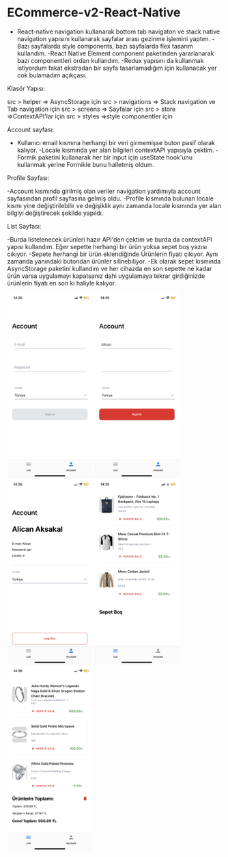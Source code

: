 # ECommerce-v2-React-Native
- React-native navigation kullanarak bottom tab navigaton ve stack native navigation yapısını kullanarak sayfalar arası gezinme işlemini yaptım.
-Bazı sayfalarda style components, bazı sayfalarda flex tasarım kullandım.
-React Native Element component paketinden yararlanarak bazı componentleri ordan kullandım.
-Redux yapısını da kullanmak istiyordum fakat ekstradan bir sayfa tasarlamadığım için kullanacak yer cok bulamadım açıkçası.

Klasör Yapısı:

src > helper  => AsyncStorage için
src > navigations => Stack navigation ve Tab navigation için
src > screens => Sayfalar için
src > store =>ContextAPI'lar için
src > styles =>style componentler için


Account sayfası:

- Kullanıcı email kısmına herhangi bir veri girmemişse buton pasif olarak kalıyor.
-Locale kısmında yer alan bilgileri contextAPI yapısıyla çektim.
-Formik paketini kullanarak her bir input için useState hook'unu kullanmak yerine Formikle bunu halletmiş oldum.

Profile Sayfası:

-Account kısmında girilmiş olan veriler navigation yardımıyla account sayfasından profil sayfasına gelmiş oldu.
-Profile kısmında bulunan locale kısmı yine değiştirilebilir ve değişiklik aynı zamanda locale kısmında yer alan bilgiyi değiştirecek şekilde yapıldı.

List Sayfası:

-Burda listelenecek ürünleri hazır API'den çektim ve burda da contextAPI yapısı kullandım. Eğer sepette herhangi bir ürün yoksa sepet boş yazısı cıkıyor.
-Sepete herhangi bir ürün eklendiğinde Ürünlerin fiyatı çıkıyor. Aynı zamanda yanındaki butondan ürünler silinebiliyor.
-Ek olarak sepet kısmında AsyncStorage paketini kullandım ve her cihazda en son sepette ne kadar ürün varsa uygulamayı kapatsanız dahi uygulamaya tekrar girdiğinizde ürünlerin fiyatı en son ki haliyle kalıyor.



<img src="https://github.com/a-aksakal/ECommerce-v2-React-Native/blob/main/ScreenShots/AccountDisabledButton.PNG" alt="a" width="200"/>
<img src="https://github.com/a-aksakal/ECommerce-v2-React-Native/blob/main/ScreenShots/AccountFillText.PNG" alt="a" width="200"/>
<img src="https://github.com/a-aksakal/ECommerce-v2-React-Native/blob/main/ScreenShots/Account.PNG" alt="a" width="200"/>
<img src="https://github.com/a-aksakal/ECommerce-v2-React-Native/blob/main/ScreenShots/EmptyCart.PNG" alt="a" width="200"/>
<img src="https://github.com/a-aksakal/ECommerce-v2-React-Native/blob/main/ScreenShots/Home%26Cart.PNG" alt="a" width="200"/>
